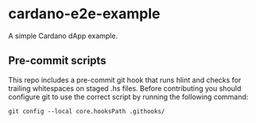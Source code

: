 # cardano-e2e-example

A simple Cardano dApp example.

## Pre-commit scripts

This repo includes a pre-commit git hook that runs hlint and checks for trailing whitespaces on staged .hs files. Before contributing you should configure git to use the correct script by running the following command:

`git config --local core.hooksPath .githooks/`
